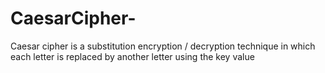 # CaesarCipher-
Caesar cipher is a substitution encryption / decryption technique in which each letter is replaced by another letter using the key value  
